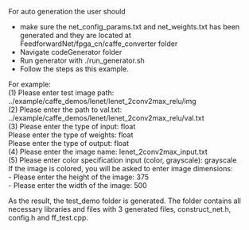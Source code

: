 For auto generation the user should  
 -  make sure the net_config_params.txt and net_weights.txt has been generated and they are located at FeedforwardNet/fpga_cn/caffe_converter folder  
 -  Navigate codeGenerator folder    
 -  Run generator with ./run_generator.sh    
 - Follow the steps as this example.      
  
For example:   
             (1)   Please enter test image path:    
                 ../example/caffe_demos/lenet/lenet_2conv2max_relu/img                               
	     (2)   Please enter the path to val.txt:                          
		 ../example/caffe_demos/lenet/lenet_2conv2max_relu/val.txt             
             (3)   Please enter the type of input: float   
                   Please enter the type of weights: float   
                   Please enter the type of output: float       
             (4) Please enter the image name: lenet_2conv2max_input.txt   
             (5) Please enter color specification input (color, grayscale): grayscale   
		If the image is colored, you will be asked to enter image dimensions:       
                   - Please enter the height of the image: 375          
                   - Please enter the width of the image: 500          
           
As the result, the test_demo folder is generated. The folder contains all necessary libraries and files
with 3 generated files, construct_net.h, config.h and ff_test.cpp.  
